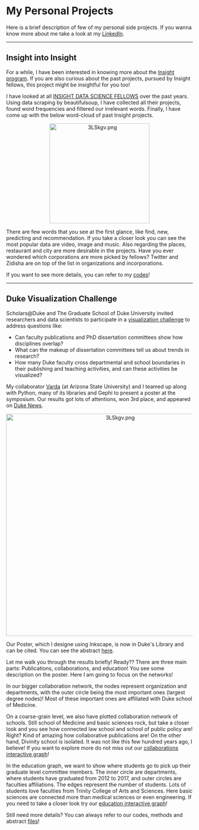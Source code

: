 # My Personal Projects
Here is a brief description of few of my personal side projects. If you wanna know more about me take a look at my [LinkedIn](https://www.linkedin.com/in/aghilzadeh/).

***

## Insight into Insight
For a while, I have been interested in knowing more about the [Insight program](http://insightdatascience.com/). If you are also curious about the past projects, pursued by Insight fellows, this project might be insightful for you too!

I have looked at all [INSIGHT DATA SCIENCE FELLOWS](http://insightdatascience.com/fellows) over the past years. Using data scraping by beautifulsoup, I have collected all their projects, found word frequencies and filtered our irrelevant words. Finally, I have come up with the below word-cloud of past Insight projects. 

<div align="center">
<img src="https://user-images.githubusercontent.com/35585082/35773969-b57cdd64-092f-11e8-9a5e-ae76ad567a0e.png" alt="3LSkgv.png" height="270px">
</div>

There are few words that you see at the first glance, like find, new, predicting and recommendation. If you take a closer look you can see the most popular data are video, image and music. Also regarding the places, restaurant and city are more desirable in the projects. Have you ever wondered which corporations are more picked by fellows? Twitter and Zidisha are on top of the list in organizations and incorporations. 

If you want to see more details, you can refer to my [codes](https://github.com/AghilZadeh/Insight_WordCloud)!


***

## Duke Visualization Challenge

Scholars@Duke and The Graduate School of Duke University invited researchers and data scientists to participate in a [visualization challenge](https://rc.duke.edu/scholars-vis-challenge/) to address questions like:

- Can faculty publications and PhD dissertation committees show how disciplines overlap?
- What can the makeup of dissertation committees tell us about trends in research?
- How many Duke faculty cross departmental and school boundaries in their publishing and teaching activities, and can these activities be visualized?
 
My collaborator [Varda](https://github.com/vfaghirh) (at Arizona State University) and I teamed up along with Python, many of its libraries and Gephi to present a poster at the symposium. Our results got lots of attentions, won 3rd place, and appeared on [Duke News](https://researchblog.duke.edu/2018/02/06/duke-scholars-bridge-disciplines-to-tackle-big-questions/).

<div align="center">
<img src="https://vgy.me/3LSkgv.png" alt="3LSkgv.png" height="600px">
</div> 

Our Poster, which I designe using Inkscape, is now in Duke's Library and can be cited. You can see the abstract [here](https://dukespace.lib.duke.edu/dspace/handle/10161/16028).

Let me walk you through the results briefly! Ready?? There are three main parts: Publications, collaborations, and education!
You see some description on the poster. Here I am going to focus on the networks!

In our bigger collaboration network, the nodes represent organization and departments, with the outer circle being the most important ones (largest degree nodes)! Most of these important ones are affiliated with Duke school of Medicine.

On a coarse-grain level, we also have plotted collaboration network of schools. Still school of Medicine and basic sciences rock, but take a closer look and you see how connected law school and school of public policy are! Right? Kind of amazing how collaborative publications are! On the other hand, Divinity school is isolated. It was not like this few hundred years ago, I believe! If you want to explore more do not miss out our [collaborations interactive graph](https://aghilzadeh.github.io/Duke_Collaborations/)! 

In the education graph, we want to show where students go to pick up their graduate level committee members. The inner circle are departments, where students have graduated from 2012 to 2017, and outer circles are faculties affiliations. The edges represent the number of students. Lots of students love faculties from Trinity College of Arts and Sciences. Here basic sciences are connected more than medical sciences or even engineering. If you need to take a closer look try our [education interactive graph](https://aghilzadeh.github.io/Duke_Education/)!

Still need more details? You can always refer to our codes, methods and abstract [files](https://github.com/AghilZadeh/Duke_DataVisualization)!  

